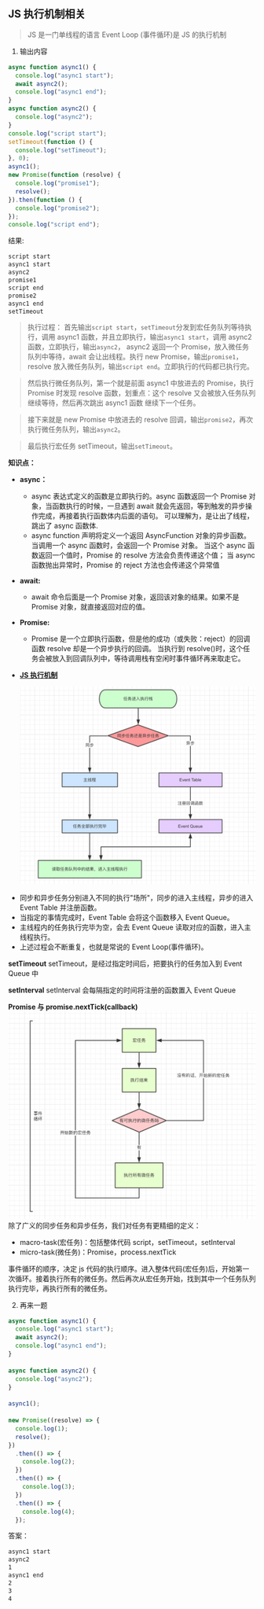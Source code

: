 ## JS 执行机制相关

> JS 是一门单线程的语言
> Event Loop (事件循环)是 JS 的执行机制

1. 输出内容

```js
async function async1() {
  console.log("async1 start");
  await async2();
  console.log("async1 end");
}
async function async2() {
  console.log("async2");
}
console.log("script start");
setTimeout(function () {
  console.log("setTimeout");
}, 0);
async1();
new Promise(function (resolve) {
  console.log("promise1");
  resolve();
}).then(function () {
  console.log("promise2");
});
console.log("script end");
```

结果:

```
script start
async1 start
async2
promise1
script end
promise2
async1 end
setTimeout
```

> 执行过程： 首先输出`script start`，`setTimeout`分发到宏任务队列等待执行，调用 async1 函数，并且立即执行，输出`async1 start`，调用 async2 函数，立即执行，输出`async2`， async2 返回一个 Promise，放入微任务队列中等待，await 会让出线程。执行 new Promise，输出`promise1`，resolve 放入微任务队列，输出`script end`。立即执行的代码都已执行完。

> 然后执行微任务队列，第一个就是前面 async1 中放进去的 Promise，执行 Promise 时发现 resolve 函数，划重点：这个 resolve 又会被放入任务队列继续等待，然后再次跳出 async1 函数 继续下一个任务。

> 接下来就是 new Promise 中放进去的 resolve 回调，输出`promise2`，再次执行微任务队列，输出`async2`。

> 最后执行宏任务 setTimeout，输出`setTimeout`。

**知识点：**

- **async：**

  - async 表达式定义的函数是立即执行的。async 函数返回一个 Promise 对象，当函数执行的时候，一旦遇到 await 就会先返回，等到触发的异步操作完成，再接着执行函数体内后面的语句。 可以理解为，是让出了线程，跳出了 async 函数体.
  - async function 声明将定义一个返回 AsyncFunction 对象的异步函数。
    当调用一个 async 函数时，会返回一个 Promise 对象。
    当这个 async 函数返回一个值时，Promise 的 resolve 方法会负责传递这个值；
    当 async 函数抛出异常时，Promise 的 reject 方法也会传递这个异常值

- **await:**

  - await 命令后面是一个 Promise 对象，返回该对象的结果。如果不是 Promise 对象，就直接返回对应的值。

- **Promise:**

  - Promise 是一个立即执行函数，但是他的成功（或失败：reject）的回调函数 resolve 却是一个异步执行的回调。
    当执行到 resolve()时，这个任务会被放入到回调队列中，等待调用栈有空闲时事件循环再来取走它。

- **[JS 执行机制](https://juejin.im/post/6844903512845860872)**

  <img src="./imgs/20200816164228.png" alt="img" style="zoom: 50%;" />

* 同步和异步任务分别进入不同的执行"场所"，同步的进入主线程，异步的进入 Event Table 并注册函数。
* 当指定的事情完成时，Event Table 会将这个函数移入 Event Queue。
* 主线程内的任务执行完毕为空，会去 Event Queue 读取对应的函数，进入主线程执行。
* 上述过程会不断重复，也就是常说的 Event Loop(事件循环)。

**setTimeout**
setTimeout，是经过指定时间后，把要执行的任务加入到 Event Queue 中

**setInterval**
setInterval 会每隔指定的时间将注册的函数置入 Event Queue

**Promise 与 promise.nextTick(callback)**
<img src="./imgs/15fdcea13361a1ec" />
除了广义的同步任务和异步任务，我们对任务有更精细的定义：

- macro-task(宏任务)：包括整体代码 script，setTimeout，setInterval
- micro-task(微任务)：Promise，process.nextTick

事件循环的顺序，决定 js 代码的执行顺序。进入整体代码(宏任务)后，开始第一次循环。接着执行所有的微任务。然后再次从宏任务开始，找到其中一个任务队列执行完毕，再执行所有的微任务。

2. 再来一题

```js
async function async1() {
  console.log("async1 start");
  await async2();
  console.log("async1 end");
}

async function async2() {
  console.log("async2");
}

async1();

new Promise((resolve) => {
  console.log(1);
  resolve();
})
  .then(() => {
    console.log(2);
  })
  .then(() => {
    console.log(3);
  })
  .then(() => {
    console.log(4);
  });
```
答案：
```
async1 start
async2
1
async1 end
2
3
4
```
